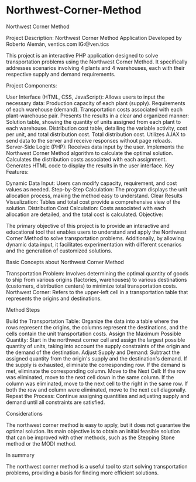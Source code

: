 # Northwest-Corner-Method
Northwest Corner Method

Project Description: Northwest Corner Method Application
Developed by Roberto Alemán, ventics.com IG:@ven.tics

This project is an interactive PHP application designed to solve transportation problems using the Northwest Corner Method. It specifically addresses scenarios involving 4 plants and 4 warehouses, each with their respective supply and demand requirements.

Project Components:

User Interface (HTML, CSS, JavaScript):
Allows users to input the necessary data:
Production capacity of each plant (supply).
Requirements of each warehouse (demand).
Transportation costs associated with each plant-warehouse pair.
Presents the results in a clear and organized manner:
Solution table, showing the quantity of units assigned from each plant to each warehouse.
Distribution cost table, detailing the variable activity, cost per unit, and total distribution cost.
Total distribution cost.
Utilizes AJAX to send data to the server and receive responses without page reloads.
Server-Side Logic (PHP):
Receives data input by the user.
Implements the Northwest Corner Method algorithm to calculate the optimal solution.
Calculates the distribution costs associated with each assignment.
Generates HTML code to display the results in the user interface.
Key Features:

Dynamic Data Input: Users can modify capacity, requirement, and cost values as needed.
Step-by-Step Calculation: The program displays the unit allocation process, making the method easy to understand.
Clear Results Visualization: Tables and total cost provide a comprehensive view of the solution.
Distribution Cost Calculation: Costs associated with each allocation are detailed, and the total cost is calculated.
Objective:

The primary objective of this project is to provide an interactive and educational tool that enables users to understand and apply the Northwest Corner Method to solve transportation problems. Additionally, by allowing dynamic data input, it facilitates experimentation with different scenarios and the generation of customized solutions.

Basic Concepts about Northwest Corner Method

Transportation Problem: Involves determining the optimal quantity of goods to ship from various origins (factories, warehouses) to various destinations (customers, distribution centers) to minimize total transportation costs.
Northwest Corner: Refers to the upper-left cell in a transportation table that represents the origins and destinations.

Method Steps

Build the Transportation Table: Organize the data into a table where the rows represent the origins, the columns represent the destinations, and the cells contain the unit transportation costs.
Assign the Maximum Possible Quantity: Start in the northwest corner cell and assign the largest possible quantity of units, taking into account the supply constraints of the origin and the demand of the destination.
Adjust Supply and Demand: Subtract the assigned quantity from the origin's supply and the destination's demand. If the supply is exhausted, eliminate the corresponding row. If the demand is met, eliminate the corresponding column.
Move to the Next Cell: If the row was eliminated, move to the next cell down in the same column. If the column was eliminated, move to the next cell to the right in the same row. If both the row and column were eliminated, move to the next cell diagonally.
Repeat the Process: Continue assigning quantities and adjusting supply and demand until all constraints are satisfied.

Considerations

The northwest corner method is easy to apply, but it does not guarantee the optimal solution.
Its main objective is to obtain an initial feasible solution that can be improved with other methods, such as the Stepping Stone method or the MODI method.

In summary

The northwest corner method is a useful tool to start solving transportation problems, providing a basis for finding more efficient solutions.

